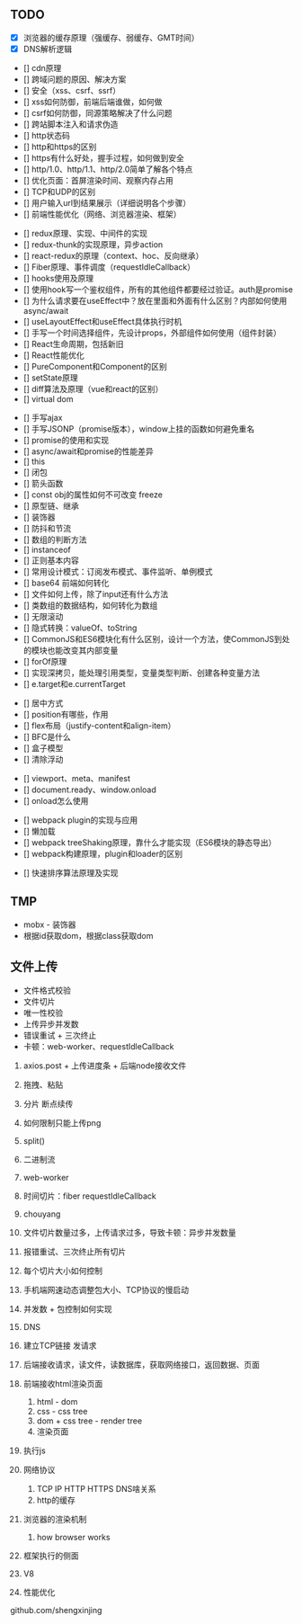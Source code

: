 ## TODO

<!-- 网络相关 -->
+ [x] 浏览器的缓存原理（强缓存、弱缓存、GMT时间）
+ [x] DNS解析逻辑
+ [] cdn原理
+ [] 跨域问题的原因、解决方案
+ [] 安全（xss、csrf、ssrf）
+ [] xss如何防御，前端后端谁做，如何做
+ [] csrf如何防御，同源策略解决了什么问题
+ [] 跨站脚本注入和请求伪造
+ [] http状态码
+ [] http和https的区别
+ [] https有什么好处，握手过程，如何做到安全
+ [] http/1.0、http/1.1、http/2.0简单了解各个特点
+ [] 优化页面：首屏渲染时间、观察内存占用
+ [] TCP和UDP的区别
+ [] 用户输入url到结果展示（详细说明各个步骤）
+ [] 前端性能优化（网络、浏览器渲染、框架）

<!-- react相关 -->
+ [] redux原理、实现、中间件的实现
+ [] redux-thunk的实现原理，异步action
+ [] react-redux的原理（context、hoc、反向继承）
+ [] Fiber原理、事件调度（requestIdleCallback）
+ [] hooks使用及原理
+ [] 使用hook写一个鉴权组件，所有的其他组件都要经过验证。auth是promise
+ [] 为什么请求要在useEffect中？放在里面和外面有什么区别？内部如何使用async/await
+ [] useLayoutEffect和useEffect具体执行时机
+ [] 手写一个时间选择组件，先设计props，外部组件如何使用（组件封装）
+ [] React生命周期，包括新旧
+ [] React性能优化
+ [] PureComponent和Component的区别
+ [] setState原理
+ [] diff算法及原理（vue和react的区别）
+ [] virtual dom

<!-- JS相关 -->
+ [] 手写ajax
+ [] 手写JSONP（promise版本），window上挂的函数如何避免重名
+ [] promise的使用和实现
+ [] async/await和promise的性能差异
+ [] this
+ [] 闭包
+ [] 箭头函数
+ [] const obj的属性如何不可改变 freeze
+ [] 原型链、继承
+ [] 装饰器
+ [] 防抖和节流
+ [] 数组的判断方法
+ [] instanceof
+ [] 正则基本内容
+ [] 常用设计模式：订阅发布模式、事件监听、单例模式
+ [] base64 前端如何转化
+ [] 文件如何上传，除了input还有什么方法
+ [] 类数组的数据结构，如何转化为数组
+ [] 无限滚动
+ [] 隐式转换：valueOf、toString
+ [] CommonJS和ES6模块化有什么区别，设计一个方法，使CommonJS到处的模块也能改变其内部变量
+ [] forOf原理
+ [] 实现深拷贝，能处理引用类型，变量类型判断、创建各种变量方法
+ [] e.target和e.currentTarget

<!-- css相关 -->
+ [] 居中方式
+ [] position有哪些，作用
+ [] flex布局（justify-content和align-item）
+ [] BFC是什么
+ [] 盒子模型
+ [] 清除浮动

<!-- html相关 -->
+ [] viewport、meta、manifest
+ [] document.ready、window.onload
+ [] onload怎么使用

<!-- 工程化相关 -->
+ [] webpack plugin的实现与应用
+ [] 懒加载
+ [] webpack treeShaking原理，靠什么才能实现（ES6模块的静态导出）
+ [] webpack构建原理，plugin和loader的区别

<!-- 算法相关 -->
+ [] 快速排序算法原理及实现

## TMP

+ mobx - 装饰器
+ 根据id获取dom，根据class获取dom

## 文件上传

+ 文件格式校验
+ 文件切片
+ 唯一性校验
+ 上传异步并发数
+ 错误重试 + 三次终止
+ 卡顿：web-worker、requestIdleCallback




1. axios.post + 上传进度条 + 后端node接收文件
2. 拖拽、粘贴
3. 分片 断点续传
4. 如何限制只能上传png
  1. split()
  2. 二进制流
5. web-worker
6. 时间切片：fiber requestIdleCallback
7. chouyang 
8. 文件切片数量过多，上传请求过多，导致卡顿：异步并发数量
9. 报错重试、三次终止所有切片
10. 每个切片大小如何控制
11. 手机端网速动态调整包大小、TCP协议的慢启动
12. 并发数 + 包控制如何实现


1. DNS
2. 建立TCP链接 发请求
3. 后端接收请求，读文件，读数据库，获取网络接口，返回数据、页面
4. 前端接收html渲染页面
    1. html - dom
    2. css - css tree
    3. dom + css tree - render tree
    4. 渲染页面
5. 执行js

1. 网络协议
    1. TCP IP HTTP HTTPS DNS啥关系
    2. http的缓存
2. 浏览器的渲染机制
    1. how browser works
3. 框架执行的侧面
4. V8
5. 性能优化

github.com/shengxinjing